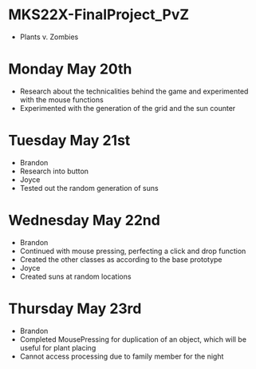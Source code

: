 # MKS22X-FinalProject_PvZ
- Plants v. Zombies
# Monday May 20th
- Research about the technicalities behind the game and experimented with the mouse functions
- Experimented with the generation of the grid and the sun counter
# Tuesday May 21st
- Brandon
- Research into button
- Joyce
- Tested out the random generation of suns
# Wednesday May 22nd
- Brandon
- Continued with mouse pressing, perfecting a click and drop function
- Created the other classes as according to the base prototype
- Joyce
- Created suns at random locations
# Thursday May 23rd
- Brandon
- Completed MousePressing for duplication of an object, which will be useful for plant placing
- Cannot access processing due to family member for the night
